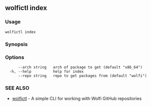 ## wolfictl index



### Usage

```
wolfictl index
```

### Synopsis



### Options

```
      --arch string   arch of package to get (default "x86_64")
  -h, --help          help for index
      --repo string   repo to get packages from (default "wolfi")
```

### SEE ALSO

* [wolfictl](wolfictl.md)	 - A simple CLI for working with Wolfi GitHub repositories

